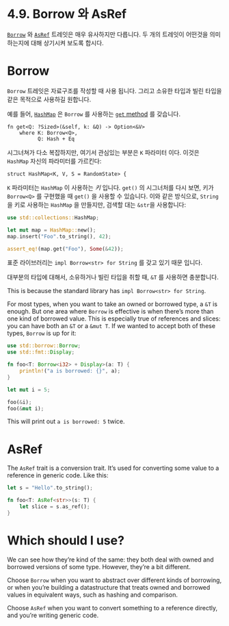 # 4.9. Borrow 와 AsRef

[`Borrow`][borrow] 와 [`AsRef`][asref] 트레잇은 매우 유사하지만 다릅니다. 두 개의 트레잇이 어떤것을 의미하는지에 대해 상기시켜 보도록 합시다.

[borrow]: ../std/borrow/trait.Borrow.html
[asref]: ../std/convert/trait.AsRef.html

# Borrow

`Borrow` 트레잇은 자료구조를 작성할 때 사용 됩니다. 그리고 소유한 타입과 빌린 타입을 같은 목적으로 사용하길 원합니다.

예를 들어, [`HashMap`][hashmap] 은 `Borrow` 를 사용하는 [`get` method][get] 를 갖습니다.

```rust,ignore
fn get<Q: ?Sized>(&self, k: &Q) -> Option<&V>
    where K: Borrow<Q>,
          Q: Hash + Eq
```

[hashmap]: ../std/collections/struct.HashMap.html
[get]: ../std/collections/struct.HashMap.html#method.get

시그너쳐가 다소 복잡하지만, 여기서 관심있는 부분은 `K` 파라미터 이다.
이것은 `HashMap` 자신의 파라미터를 가르킨다:

```rust,ignore
struct HashMap<K, V, S = RandomState> {
```

`K` 파라미터는 `HashMap`  이 사용하는 _키_ 입니다. `get()` 의 시그너처를 다시 보면,  키가 `Borrow<Q>` 를 구현했을 때 `get()` 을 사용할 수 있습니다. 이와 같은 방식으로, `String` 을 키로 사용하는 `HashMap` 을 만들지만, 검색할 대는 `&str`을 사용합니다:

```rust
use std::collections::HashMap;

let mut map = HashMap::new();
map.insert("Foo".to_string(), 42);

assert_eq!(map.get("Foo"), Some(&42));
```

표준 라이브러리는 `impl Borrow<str> for String` 를 갖고 있기 때문 입니다.

대부분의 타입에 대해서, 소유하거나 빌린 타입을 취할 때, `&T` 를 사용하면 충분합니다.

This is because the standard library has `impl Borrow<str> for String`.

For most types, when you want to take an owned or borrowed type, a `&T` is
enough. But one area where `Borrow` is effective is when there’s more than one
kind of borrowed value. This is especially true of references and slices: you
can have both an `&T` or a `&mut T`. If we wanted to accept both of these types,
`Borrow` is up for it:

```rust
use std::borrow::Borrow;
use std::fmt::Display;

fn foo<T: Borrow<i32> + Display>(a: T) {
    println!("a is borrowed: {}", a);
}

let mut i = 5;

foo(&i);
foo(&mut i);
```

This will print out `a is borrowed: 5` twice.

# AsRef

The `AsRef` trait is a conversion trait. It’s used for converting some value to
a reference in generic code. Like this:

```rust
let s = "Hello".to_string();

fn foo<T: AsRef<str>>(s: T) {
    let slice = s.as_ref();
}
```

# Which should I use?

We can see how they’re kind of the same: they both deal with owned and borrowed
versions of some type. However, they’re a bit different.

Choose `Borrow` when you want to abstract over different kinds of borrowing, or
when you’re building a datastructure that treats owned and borrowed values in
equivalent ways, such as hashing and comparison.

Choose `AsRef` when you want to convert something to a reference directly, and
you’re writing generic code.
